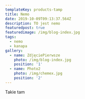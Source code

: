 ```yaml
---
templateKey: products-tamp
title: Nemo
date: 2019-10-09T09:13:37.564Z
description: TO jest nemo
featuredpost: true
featuredimage: /img/blog-index.jpg
tags:
  - nemo
  - kanapa
gallery:
  - name: ZdjęciePierwsze
    photo: /img/blog-index.jpg
    position: '1'
  - name: Photo2
    photo: /img/chemex.jpg
    position: '2'
---
```

Takie tam
